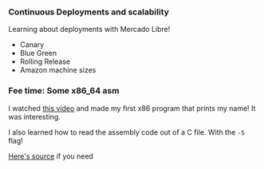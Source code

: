 ### Continuous Deployments and scalability

Learning about deployments with Mercado Libre!

 - Canary
 - Blue Green
 - Rolling Release
 - Amazon machine sizes

### Fee time: Some x86_64 asm

I watched [this video](https://www.youtube.com/watch?v=MwPjvJ9ulSc) and made my first x86 program
that prints my name! It was interesting.

I also learned how to read the assembly code out of a C file. With the `-S` flag!

[Here's source](https://stackoverflow.com/questions/137038/how-do-you-get-assembler-output-from-c-c-source-in-gcc)
if you need
